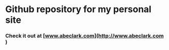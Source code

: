 # Github repository for my personal site
### Check it out at [www.abeclark.com](http://www.abeclark.com )

